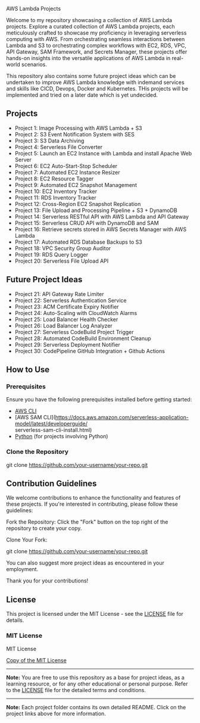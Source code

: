 AWS Lambda Projects

Welcome to my repository showcasing a collection of AWS Lambda projects. Explore a curated collection of AWS Lambda projects, each meticulously crafted to showcase my proficiency in leveraging serverless computing with AWS. From orchestrating seamless interactions between Lambda and S3 to orchestrating complex workflows with EC2, RDS, VPC, API Gateway, SAM Framework, and Secrets Manager, these projects offer hands-on insights into the versatile applications of AWS Lambda in real-world scenarios.

This repository also contains some future project ideas which can be undertaken to improve AWS Lambda knowledge with indemand services and skills like CICD, Devops, Docker and Kubernetes. THis projects will be implemented and tried on a later date which is yet undecided.

## Projects

- Project 1: Image Processing with AWS Lambda + S3
- Project 2: S3 Event Notification System with SES
- Project 3: S3 Data Archiving
- Project 4: Serverless File Converter
- Project 5: Launch an EC2 Instance with Lambda and install Apache Web Server
- Project 6: EC2 Auto-Start-Stop Scheduler
- Project 7: Automated EC2 Instance Resizer
- Project 8: EC2 Resource Tagger
- Project 9: Automated EC2 Snapshot Management
- Project 10: EC2 Inventory Tracker
- Project 11: RDS Inventory Tracker
- Project 12: Cross-Region EC2 Snapshot Replication
- Project 13: File Upload and Processing Pipeline + S3 + DynamoDB
- Project 14: Serverless RESTful API with AWS Lambda and API Gateway
- Project 15: Serverless CRUD API with DynamoDB and SAM
- Project 16: Retrieve secrets stored in AWS Secrets Manager with AWS Lambda
- Project 17: Automated RDS Database Backups to S3
- Project 18: VPC Security Group Auditor
- Project 19: RDS Query Logger
- Project 20: Serverless File Upload API

## Future Project Ideas

- Project 21: API Gateway Rate Limiter
- Project 22: Serverless Authentication Service
- Project 23: ACM Certificate Expiry Notifier
- Project 24: Auto-Scaling with CloudWatch Alarms
- Project 25: Load Balancer Health Checker
- Project 26: Load Balancer Log Analyzer
- Project 27: Serverless CodeBuild Project Trigger
- Project 28: Automated CodeBuild Environment Cleanup
- Project 29: Serverless Deployment Notifier
- Project 30: CodePipeline GitHub Integration + Github Actions





## How to Use

### Prerequisites

Ensure you have the following prerequisites installed before getting started:

- [AWS CLI](https://aws.amazon.com/cli/)
- [AWS SAM CLI](https://docs.aws.amazon.com/serverless-application-model/latest/developerguide/     
  serverless-sam-cli-install.html)
- [Python](https://www.python.org/) (for projects involving Python)


### Clone the Repository

git clone https://github.com/your-username/your-repo.git



## Contribution Guidelines

We welcome contributions to enhance the functionality and features of these projects. If you're interested in contributing, please follow these guidelines:

Fork the Repository:
Click the "Fork" button on the top right of the repository to create your copy.

Clone Your Fork:

git clone https://github.com/your-username/your-repo.git

You can also suggest more project ideas as encountered in your employment.

Thank you for your contributions!

## License

This project is licensed under the MIT License - see the [LICENSE](LICENSE) file for details.

### MIT License

MIT License

[Copy of the MIT License](http://opensource.org/licenses/MIT)

---

**Note:** You are free to use this repository as a base for project ideas, as a learning resource, or for any other educational or personal purpose. Refer to the [LICENSE](LICENSE) file for the detailed terms and conditions.


---

**Note:** Each project folder contains its own detailed README. Click on the project links above for more information.

